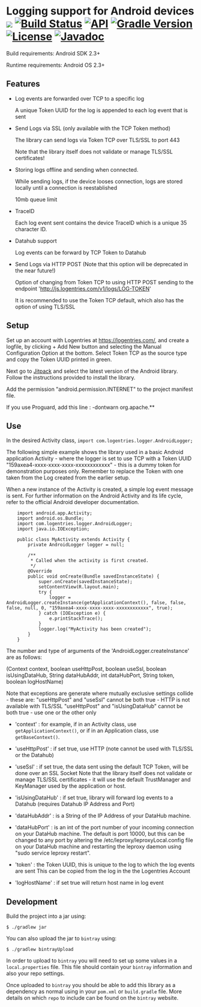 # Logging support for Android devices [![](https://jitpack.io/v/LogentriesCommunity/le_android.svg)](https://jitpack.io/#LogentriesCommunity/le_android) [![Build Status](https://travis-ci.org/LogentriesCommunity/le_android.svg)](https://travis-ci.org/LogentriesCommunity/le_android)  [![API](https://img.shields.io/badge/API-15%2B-brightgreen.svg?style=flat)](https://android-arsenal.com/api?level=15)  [![Gradle Version](https://img.shields.io/badge/gradle-3.0-green.svg)](https://docs.gradle.org/current/release-notes) [![License](https://img.shields.io/badge/license-MIT-blue.svg?style=flat)](https://github.com/mdp/rotp/blob/master/LICENSE) [![Javadoc](https://img.shields.io/badge/javadoc-SNAPSHOT-green.svg)](https://jitpack.io/com/github/kibotu/le_android/master-SNAPSHOT/javadoc/index.html)


Build requirements: Android SDK 2.3+

Runtime requirements: Android OS 2.3+

Features
--------

- Log events are forwarded over TCP to a specific log

	A unique Token UUID for the log is appended to each log event that is sent

- Send Logs via SSL (only available with the TCP Token method)

	The library can send logs via Token TCP over TLS/SSL to port 443

	Note that the library itself does not validate or manage TLS/SSL certificates!

- Storing logs offline and sending when connected.  

	While sending logs, if the device looses connection, logs are stored locally until a connection is reestablished

	10mb queue limit

- TraceID

	Each log event sent contains the device TraceID which is a unique 35 character ID.

- Datahub support

	Log events can be forward by TCP Token to Datahub

- Send Logs via HTTP POST (Note that this option will be deprecated in the near future!)

	Option of changing from Token TCP to using HTTP POST sending to the endpoint 'http://js.logentries.com/v1/logs/LOG-TOKEN'

	It is recommended to use the Token TCP default, which also has the option of using TLS/SSL

Setup
-----

Set up an account with Logentries at <https://logentries.com/>, and create a logfile, by clicking + Add New button and selecting the Manual Configuration Option at the bottom. Select Token TCP as the source type and copy the Token UUID printed in green.

Next go to [Jitpack](https://jitpack.io/#LogentriesCommunity/le_android) and select the latest version of the Android library. Follow the instructions provided to install the library.

Add the permission "android.permission.INTERNET" to the project manifest file.

If you use Proguard, add this line : -dontwarn org.apache.**

Use
---

In the desired Activity class, ``import com.logentries.logger.AndroidLogger;``

The following simple example shows the library used in a basic Android application Activity - where the logger is set
to use TCP with a Token UUID "159axea4-xxxx-xxxx-xxxx-xxxxxxxxxxxx" - this is a dummy token for demonstration purposes only.
Remember to replace the Token with one taken from the Log created from the earlier setup.

When a new instance of the Activity is created, a simple log event message is sent. For further information on the Android
 Activity and its life cycle, refer to the official Android developer documentation.

		import android.app.Activity;
		import android.os.Bundle;
		import com.logentries.logger.AndroidLogger;
		import java.io.IOException;

		public class MyActivity extends Activity {
			private AndroidLogger logger = null;

			/**
			 * Called when the activity is first created.
			 */
			@Override
			public void onCreate(Bundle savedInstanceState) {
				super.onCreate(savedInstanceState);
				setContentView(R.layout.main);
				try {
					logger = AndroidLogger.createInstance(getApplicationContext(), false, false, false, null, 0, "159axea4-xxxx-xxxx-xxxx-xxxxxxxxxxxx", true);
				} catch (IOException e) {
					e.printStackTrace();
				}
				logger.log("MyActivity has been created");
			}
		}

The number and type of arguments of the 'AndroidLogger.createInstance' are as follows:

(Context context, boolean useHttpPost, boolean useSsl, boolean isUsingDataHub, String dataHubAddr, int dataHubPort, String token, boolean logHostName)

Note that exceptions are generate where mutually exclusive settings collide - these are:
	"useHttpPost" and "useSsl" cannot be both true - HTTP is not available with TLS/SSL
	"useHttpPost" and "isUsingDataHub" cannot be both true - use one or the other only

- 'context' : for example, if in an Activity class, use ``getApplicationContext()``, or if in an Application class, use ``getBaseContext()``.

- 'useHttpPost' : if set true, use HTTP (note cannot be used with TLS/SSL or the Datahub)

- 'useSsl' : if set true, the data sent using the default TCP Token, will be done over an SSL Socket
 	Note that the library itself does not validate or manage TLS/SSL certificates - it will use the default TrustManager
 	and KeyManager used by the application or host.

- 'isUsingDataHub' : if set true, library will forward log events to a Datahub (requires Datahub IP Address and Port)

- 'dataHubAddr' : is a String of the IP Address of your DataHub machine.

- 'dataHubPort' : is an int of the port number of your incoming connection on your DataHub machine.
 	The default is port 10000, but this can be changed to any port by altering the /etc/leproxy/leproxyLocal.config file
 	 on your DataHub machine and restarting the leproxy daemon using "sudo service leproxy restart".

- 'token' : the Token UUID, this is unique to the log to which the log events are sent
 	This can be copied from the log in the the Logentries Account

- 'logHostName' : if set true will return host name in log event


Development
-----------

Build the project into a jar using:

    $ ./gradlew jar

You can also upload the jar to `bintray` using:

    $ ./gradlew bintrayUpload

In order to upload to `bintray` you will need to set up some values in a `local.properties` file.
This file should contain your `bintray` information and also your repo settings.

Once uploaded to `bintray` you should be able to add this library as a dependency as normal using in your `pom.xml` or `build.gradle` file.
More details on which `repo` to include can be found on the `bintray` website.
